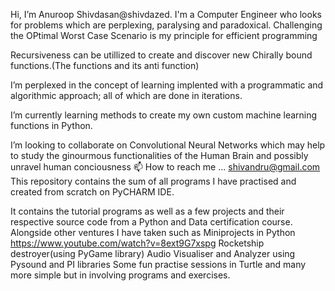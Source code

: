 Hi, I’m Anuroop Shivdasan@shivdazed. I'm a Computer Engineer who looks for problems which are perplexing, paralysing and paradoxical. 
Challenging the OPtimal Worst Case Scenario is my principle for efficient programming

Recursiveness can be utillized to create and discover new Chirally bound functions.(The functions and its anti function)

I’m perplexed in the concept of learning implented with a programmatic and algorithmic approach; all of which are done in iterations.

I’m currently learning methods to create my own custom machine learning functions in Python. 

I’m looking to collaborate on Convolutional Neural Networks which may help to study the ginourmous functionalities of the Human Brain and possibly unravel 
human conciousness
📫 How to reach me ... shivandru@gmail.com
This repository contains the sum of all programs I have practised and created from scratch on PyCHARM IDE.

It contains the tutorial programs as well as a few projects and their respective source code from a Python and Data certification course.
Alongside other ventures I have taken such as 
Miniprojects in Python https://www.youtube.com/watch?v=8ext9G7xspg
Rocketship destroyer(using PyGame library)
Audio Visualiser and Analyzer using Pysound and PI libraries
Some fun practise sessions in Turtle
and many more simple but in involving programs and exercises.


<!---
shivdazed/shivdazed is a ✨ special ✨ repository because its `README.md` (this file) appears on your GitHub profile.
You can click the Preview link to take a look at your changes.
--->
